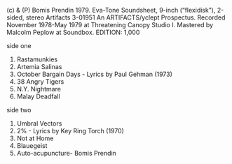 (c) & (P) Bomis Prendin 1979. Eva-Tone Soundsheet, 9-inch (“flexidisk”), 2-sided, stereo Artifacts 3-01951 An ARTIFACTS/yclept Prospectus. Recorded November 1978-May 1979 at Threatening Canopy Studio I. Mastered by Malcolm Peplow at Soundbox. EDITION: 1,000

side one
1. Rastamunkies
2. Artemia Salinas
3. October Bargain Days - Lyrics by Paul Gehman (1973)
4. 38 Angry Tigers
5. N.Y. Nightmare
6. Malay Deadfall

side two
1. Umbral Vectors
2. 2% - Lyrics by Key Ring Torch (1970)
3. Not at Home
4. Blauegeist
5. Auto-acupuncture- Bomis Prendin